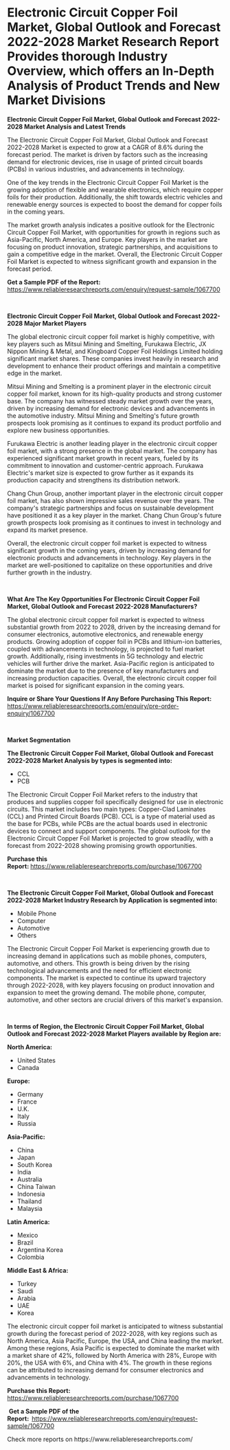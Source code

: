 <p><h1>Electronic Circuit Copper Foil Market, Global Outlook and Forecast 2022-2028 Market Research Report Provides thorough Industry Overview, which offers an In-Depth Analysis of Product Trends and New Market Divisions</h1></p><p><strong>Electronic Circuit Copper Foil Market, Global Outlook and Forecast 2022-2028 Market Analysis and Latest Trends</strong></p>
<p><p>The Electronic Circuit Copper Foil Market, Global Outlook and Forecast 2022-2028 Market is expected to grow at a CAGR of 8.6% during the forecast period. The market is driven by factors such as the increasing demand for electronic devices, rise in usage of printed circuit boards (PCBs) in various industries, and advancements in technology. </p><p>One of the key trends in the Electronic Circuit Copper Foil Market is the growing adoption of flexible and wearable electronics, which require copper foils for their production. Additionally, the shift towards electric vehicles and renewable energy sources is expected to boost the demand for copper foils in the coming years.</p><p>The market growth analysis indicates a positive outlook for the Electronic Circuit Copper Foil Market, with opportunities for growth in regions such as Asia-Pacific, North America, and Europe. Key players in the market are focusing on product innovation, strategic partnerships, and acquisitions to gain a competitive edge in the market. Overall, the Electronic Circuit Copper Foil Market is expected to witness significant growth and expansion in the forecast period.</p></p>
<p><strong>Get a Sample PDF of the Report:&nbsp;</strong> <a href="https://www.reliableresearchreports.com/enquiry/request-sample/1067700">https://www.reliableresearchreports.com/enquiry/request-sample/1067700</a></p>
<p>&nbsp;</p>
<p><strong>Electronic Circuit Copper Foil Market, Global Outlook and Forecast 2022-2028 Major Market Players</strong></p>
<p><p>The global electronic circuit copper foil market is highly competitive, with key players such as Mitsui Mining and Smelting, Furukawa Electric, JX Nippon Mining & Metal, and Kingboard Copper Foil Holdings Limited holding significant market shares. These companies invest heavily in research and development to enhance their product offerings and maintain a competitive edge in the market.</p><p>Mitsui Mining and Smelting is a prominent player in the electronic circuit copper foil market, known for its high-quality products and strong customer base. The company has witnessed steady market growth over the years, driven by increasing demand for electronic devices and advancements in the automotive industry. Mitsui Mining and Smelting's future growth prospects look promising as it continues to expand its product portfolio and explore new business opportunities.</p><p>Furukawa Electric is another leading player in the electronic circuit copper foil market, with a strong presence in the global market. The company has experienced significant market growth in recent years, fueled by its commitment to innovation and customer-centric approach. Furukawa Electric's market size is expected to grow further as it expands its production capacity and strengthens its distribution network.</p><p>Chang Chun Group, another important player in the electronic circuit copper foil market, has also shown impressive sales revenue over the years. The company's strategic partnerships and focus on sustainable development have positioned it as a key player in the market. Chang Chun Group's future growth prospects look promising as it continues to invest in technology and expand its market presence.</p><p>Overall, the electronic circuit copper foil market is expected to witness significant growth in the coming years, driven by increasing demand for electronic products and advancements in technology. Key players in the market are well-positioned to capitalize on these opportunities and drive further growth in the industry.</p></p>
<p>&nbsp;</p>
<p><strong>What Are The Key Opportunities For Electronic Circuit Copper Foil Market, Global Outlook and Forecast 2022-2028 Manufacturers?</strong></p>
<p><p>The global electronic circuit copper foil market is expected to witness substantial growth from 2022 to 2028, driven by the increasing demand for consumer electronics, automotive electronics, and renewable energy products. Growing adoption of copper foil in PCBs and lithium-ion batteries, coupled with advancements in technology, is projected to fuel market growth. Additionally, rising investments in 5G technology and electric vehicles will further drive the market. Asia-Pacific region is anticipated to dominate the market due to the presence of key manufacturers and increasing production capacities. Overall, the electronic circuit copper foil market is poised for significant expansion in the coming years.</p></p>
<p><strong>Inquire or Share Your Questions If Any Before Purchasing This Report:</strong> <a href="https://www.reliableresearchreports.com/enquiry/pre-order-enquiry/1067700">https://www.reliableresearchreports.com/enquiry/pre-order-enquiry/1067700</a></p>
<p>&nbsp;</p>
<p><strong>Market Segmentation</strong></p>
<p><strong>The Electronic Circuit Copper Foil Market, Global Outlook and Forecast 2022-2028 Market Analysis by types is segmented into:</strong></p>
<p><ul><li>CCL</li><li>PCB</li></ul></p>
<p><p>The Electronic Circuit Copper Foil Market refers to the industry that produces and supplies copper foil specifically designed for use in electronic circuits. This market includes two main types: Copper-Clad Laminates (CCL) and Printed Circuit Boards (PCB). CCL is a type of material used as the base for PCBs, while PCBs are the actual boards used in electronic devices to connect and support components. The global outlook for the Electronic Circuit Copper Foil Market is projected to grow steadily, with a forecast from 2022-2028 showing promising growth opportunities.</p></p>
<p><strong>Purchase this Report:&nbsp;</strong><a href="https://www.reliableresearchreports.com/purchase/1067700">https://www.reliableresearchreports.com/purchase/1067700</a></p>
<p>&nbsp;</p>
<p><strong>The Electronic Circuit Copper Foil Market, Global Outlook and Forecast 2022-2028 Market Industry Research by Application is segmented into:</strong></p>
<p><ul><li>Mobile Phone</li><li>Computer</li><li>Automotive</li><li>Others</li></ul></p>
<p><p>The Electronic Circuit Copper Foil Market is experiencing growth due to increasing demand in applications such as mobile phones, computers, automotive, and others. This growth is being driven by the rising technological advancements and the need for efficient electronic components. The market is expected to continue its upward trajectory through 2022-2028, with key players focusing on product innovation and expansion to meet the growing demand. The mobile phone, computer, automotive, and other sectors are crucial drivers of this market's expansion.</p></p>
<p>&nbsp;</p>
<p><strong>In terms of Region, the Electronic Circuit Copper Foil Market, Global Outlook and Forecast 2022-2028 Market Players available by Region are:</strong></p>
<p>
    <p> <strong> North America: </strong>
        <ul>
            <li>United States</li>
            <li>Canada</li>
        </ul>
        </p> 
    <p> <strong> Europe: </strong>
        <ul>
            <li>Germany</li>
            <li>France</li>
            <li>U.K.</li>
            <li>Italy</li>
            <li>Russia</li>
        </ul>
        </p> 
    <p> <strong> Asia-Pacific: </strong>
        <ul>
            <li>China</li>
            <li>Japan</li>
            <li>South Korea</li>
            <li>India</li>
            <li>Australia</li>
            <li>China Taiwan</li>
            <li>Indonesia</li>
            <li>Thailand</li>
            <li>Malaysia</li>
        </ul>
        </p> 
    <p> <strong> Latin America: </strong>
        <ul>
            <li>Mexico</li>
            <li>Brazil</li>
            <li>Argentina Korea</li>
            <li>Colombia</li>
        </ul>
        </p> 
    <p> <strong> Middle East & Africa: </strong>
        <ul>
            <li>Turkey</li>
            <li>Saudi</li>
            <li>Arabia</li>
            <li>UAE</li>
            <li>Korea</li>
        </ul>
    </p>
    </p>
<p><p>The electronic circuit copper foil market is anticipated to witness substantial growth during the forecast period of 2022-2028, with key regions such as North America, Asia Pacific, Europe, the USA, and China leading the market. Among these regions, Asia Pacific is expected to dominate the market with a market share of 42%, followed by North America with 28%, Europe with 20%, the USA with 6%, and China with 4%. The growth in these regions can be attributed to increasing demand for consumer electronics and advancements in technology.</p></p>
<p><strong>Purchase this Report: </strong><a href="https://www.reliableresearchreports.com/purchase/1067700">https://www.reliableresearchreports.com/purchase/1067700</a></p>
<p>&nbsp;<strong>Get a Sample PDF of the Report:&nbsp;&nbsp;</strong><a href="https://www.reliableresearchreports.com/enquiry/request-sample/1067700">https://www.reliableresearchreports.com/enquiry/request-sample/1067700</a></p>
<p><strong></strong></p>
<p>Check more reports on https://www.reliableresearchreports.com/</p>